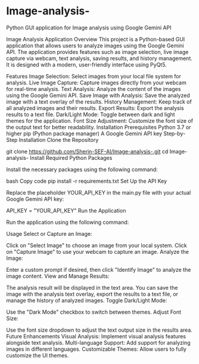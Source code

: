 # Image-analysis-
Python GUI application for Image analysis using Google Gemini API


Image Analysis Application
Overview
This project is a Python-based GUI application that allows users to analyze images using the Google Gemini API. The application provides features such as image selection, live image capture via webcam, text analysis, saving results, and history management. It is designed with a modern, user-friendly interface using PyQt5.

Features
Image Selection: Select images from your local file system for analysis.
Live Image Capture: Capture images directly from your webcam for real-time analysis.
Text Analysis: Analyze the content of the images using the Google Gemini API.
Save Image with Analysis: Save the analyzed image with a text overlay of the results.
History Management: Keep track of all analyzed images and their results.
Export Results: Export the analysis results to a text file.
Dark/Light Mode: Toggle between dark and light themes for the application.
Font Size Adjustment: Customize the font size of the output text for better readability.
Installation
Prerequisites
Python 3.7 or higher
pip (Python package manager)
A Google Gemini API key
Step-by-Step Installation
Clone the Repository

git clone https://github.com/Sherin-SEF-AI/Image-analysis-.git
cd Image-analysis-
Install Required Python Packages

Install the necessary packages using the following command:

bash
Copy code
pip install -r requirements.txt
Set Up the API Key

Replace the placeholder YOUR_API_KEY in the main.py file with your actual Google Gemini API key:


API_KEY = "YOUR_API_KEY"
Run the Application

Run the application using the following command:

Usage
Select or Capture an Image:

Click on "Select Image" to choose an image from your local system.
Click on "Capture Image" to use your webcam to capture an image.
Analyze the Image:

Enter a custom prompt if desired, then click "Identify Image" to analyze the image content.
View and Manage Results:

The analysis result will be displayed in the text area. You can save the image with the analysis text overlay, export the results to a text file, or manage the history of analyzed images.
Toggle Dark/Light Mode:

Use the "Dark Mode" checkbox to switch between themes.
Adjust Font Size:

Use the font size dropdown to adjust the text output size in the results area.
Future Enhancements
Visual Analysis: Implement visual analysis features alongside text analysis.
Multi-language Support: Add support for analyzing images in different languages.
Customizable Themes: Allow users to fully customize the UI themes.
